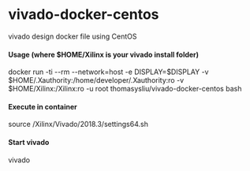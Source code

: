 # vivado-docker-centos
vivado design docker file using CentOS

#### Usage (where $HOME/Xilinx is your vivado install folder)

docker run -ti --rm --network=host -e DISPLAY=$DISPLAY -v $HOME/.Xauthority:/home/developer/.Xauthority:ro -v $HOME/Xilinx:/Xilinx:ro -u root thomasysliu/vivado-docker-centos bash



#### Execute in container

source /Xilinx/Vivado/2018.3/settings64.sh



#### Start vivado

vivado
